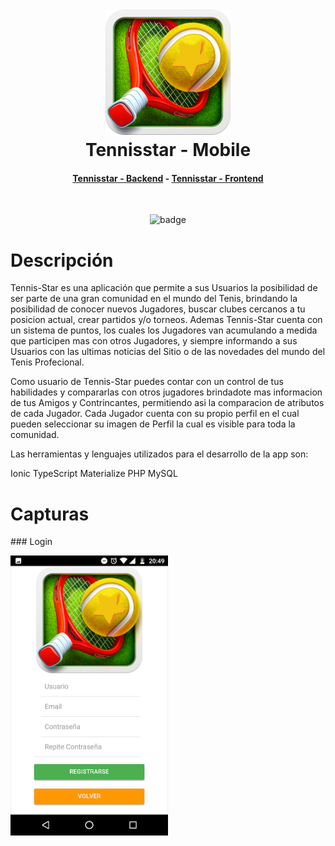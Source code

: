 <h1 align="center">
  <br>
  <a href="https://admin-tenis.tennis-star.com"><img src="https://raw.githubusercontent.com/martinbobbio/davinci-tennisstar-frontend/master/src/assets/images/logo.png" alt="Tenisstar" width="200"></a>
  <br>
  Tennisstar - Mobile
  <br>
</h1>

<h4 align="center">
  <a href="https://github.com/martinbobbio/davinci-tennisstar-backend">Tennisstar - Backend</a>
   -  
  <a href="https://github.com/martinbobbio/davinci-tennisstar-frontend">Tennisstar - Frontend</a>
</h4>

<br>
<p align="center">
    <img src="https://forthebadge.com/images/badges/built-with-love.svg" alt="badge">
</p>


# Descripción

Tennis-Star es una aplicación que permite a sus Usuarios la posibilidad de ser parte de una gran comunidad en el mundo del Tenis, brindando la posibilidad de conocer nuevos Jugadores, buscar clubes cercanos a tu posicion actual, crear partidos y/o torneos. Ademas Tennis-Star cuenta con un sistema de puntos, los cuales los Jugadores van acumulando a medida que participen mas con otros Jugadores, y siempre informando a sus Usuarios con las ultimas noticias del Sitio o de las novedades del mundo del Tenis Profecional.

Como usuario de Tennis-Star puedes contar con un control de tus habilidades y compararlas con otros jugadores brindadote mas informacion de tus Amigos y Contrincantes, permitiendo asi la comparacion de atributos de cada Jugador. Cada Jugador cuenta con su propio perfil en el cual pueden seleccionar su imagen de Perfil la cual es visible para toda la comunidad.

Las herramientas y lenguajes utilizados para el desarrollo de la app son:

Ionic
TypeScript
Materialize
PHP
MySQL

# Capturas

<div style="width:50%">
### Login

![Image of login](src/assets/images/screen-tennisstar1.png)
</div>


